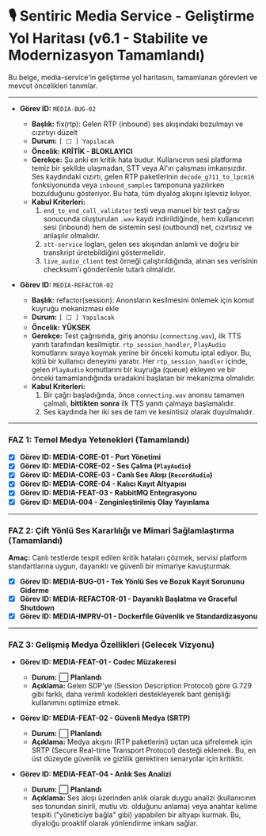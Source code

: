 # 🎙️ Sentiric Media Service - Geliştirme Yol Haritası (v6.1 - Stabilite ve Modernizasyon Tamamlandı)

Bu belge, media-service'in geliştirme yol haritasını, tamamlanan görevleri ve mevcut öncelikleri tanımlar.

---

*   **Görev ID:** `MEDIA-BUG-02`
    *   **Başlık:** fix(rtp): Gelen RTP (inbound) ses akışındaki bozulmayı ve cızırtıyı düzelt
    *   **Durum:** `[ ⬜ ] Yapılacak`
    *   **Öncelik:** **KRİTİK - BLOKLAYICI**
    *   **Gerekçe:** Şu anki en kritik hata budur. Kullanıcının sesi platforma temiz bir şekilde ulaşmadan, STT veya AI'ın çalışması imkansızdır. Ses kaydındaki cızırtı, gelen RTP paketlerinin `decode_g711_to_lpcm16` fonksiyonunda veya `inbound_samples` tamponuna yazılırken bozulduğunu gösteriyor. Bu hata, tüm diyalog akışını işlevsiz kılıyor.
    *   **Kabul Kriterleri:**
        1.  `end_to_end_call_validator` testi veya manuel bir test çağrısı sonucunda oluşturulan `.wav` kaydı indirildiğinde, hem kullanıcının sesi (inbound) hem de sistemin sesi (outbound) net, cızırtısız ve anlaşılır olmalıdır.
        2.  `stt-service` logları, gelen ses akışından anlamlı ve doğru bir transkript üretebildiğini göstermelidir.
        3.  `live_audio_client` test örneği çalıştırıldığında, alınan ses verisinin checksum'ı gönderilenle tutarlı olmalıdır.

*   **Görev ID:** `MEDIA-REFACTOR-02`
    *   **Başlık:** refactor(session): Anonsların kesilmesini önlemek için komut kuyruğu mekanizması ekle
    *   **Durum:** `[ ⬜ ] Yapılacak`
    *   **Öncelik:** **YÜKSEK**
    *   **Gerekçe:** Test çağrısında, giriş anonsu (`connecting.wav`), ilk TTS yanıtı tarafından kesilmiştir. `rtp_session_handler`, `PlayAudio` komutlarını sıraya koymak yerine bir önceki komutu iptal ediyor. Bu, kötü bir kullanıcı deneyimi yaratır. Her `rtp_session_handler` içinde, gelen `PlayAudio` komutlarını bir kuyruğa (queue) ekleyen ve bir önceki tamamlandığında sıradakini başlatan bir mekanizma olmalıdır.
    *   **Kabul Kriterleri:**
        1.  Bir çağrı başladığında, önce `connecting.wav` anonsu tamamen çalmalı, **bittikten sonra** ilk TTS yanıtı çalmaya başlamalıdır.
        2.  Ses kaydında her iki ses de tam ve kesintisiz olarak duyulmalıdır.

---

### **FAZ 1: Temel Medya Yetenekleri (Tamamlandı)**

-   [x] **Görev ID: MEDIA-CORE-01 - Port Yönetimi**
-   [x] **Görev ID: MEDIA-CORE-02 - Ses Çalma (`PlayAudio`)**
-   [x] **Görev ID: MEDIA-CORE-03 - Canlı Ses Akışı (`RecordAudio`)**
-   [x] **Görev ID: MEDIA-CORE-04 - Kalıcı Kayıt Altyapısı**
-   [x] **Görev ID: MEDIA-FEAT-03 - RabbitMQ Entegrasyonu**
-   [x] **Görev ID: MEDIA-004 - Zenginleştirilmiş Olay Yayınlama**

---

### **FAZ 2: Çift Yönlü Ses Kararlılığı ve Mimari Sağlamlaştırma (Tamamlandı)**

**Amaç:** Canlı testlerde tespit edilen kritik hataları çözmek, servisi platform standartlarına uygun, dayanıklı ve güvenli bir mimariye kavuşturmak.

-   [x] **Görev ID: MEDIA-BUG-01 - Tek Yönlü Ses ve Bozuk Kayıt Sorununu Giderme**
-   [x] **Görev ID: MEDIA-REFACTOR-01 - Dayanıklı Başlatma ve Graceful Shutdown**
-   [x] **Görev ID: MEDIA-IMPRV-01 - Dockerfile Güvenlik ve Standardizasyonu**

---

### **FAZ 3: Gelişmiş Medya Özellikleri (Gelecek Vizyonu)**

-   **Görev ID: MEDIA-FEAT-01 - Codec Müzakeresi**
    -   **Durum:** ⬜ **Planlandı**
    -   **Açıklama:** Gelen SDP'ye (Session Description Protocol) göre G.729 gibi farklı, daha verimli kodekleri destekleyerek bant genişliği kullanımını optimize etmek.

-   **Görev ID: MEDIA-FEAT-02 - Güvenli Medya (SRTP)**
    -   **Durum:** ⬜ **Planlandı**
    -   **Açıklama:** Medya akışını (RTP paketlerini) uçtan uca şifrelemek için SRTP (Secure Real-time Transport Protocol) desteği eklemek. Bu, en üst düzeyde güvenlik ve gizlilik gerektiren senaryolar için kritiktir.

-   **Görev ID: MEDIA-FEAT-04 - Anlık Ses Analizi**
    -   **Durum:** ⬜ **Planlandı**
    -   **Açıklama:** Ses akışı üzerinden anlık olarak duygu analizi (kullanıcının ses tonundan sinirli, mutlu vb. olduğunu anlama) veya anahtar kelime tespiti ("yöneticiye bağla" gibi) yapabilen bir altyapı kurmak. Bu, diyaloğu proaktif olarak yönlendirme imkanı sağlar.
    